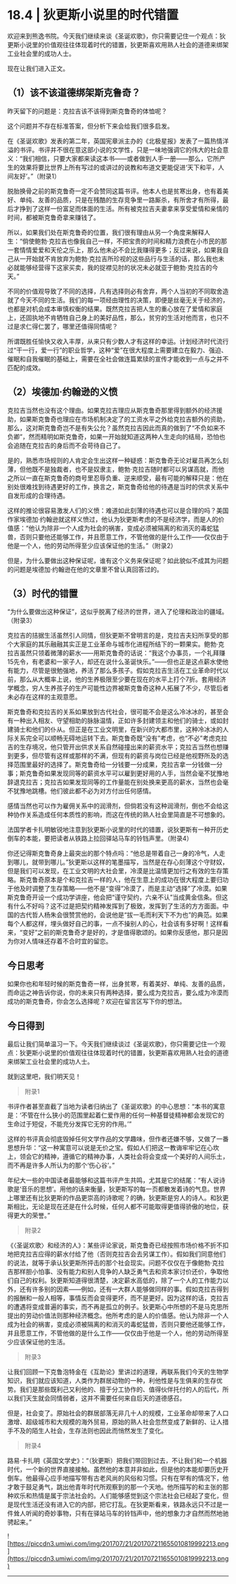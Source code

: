 # 18.4 | 狄更斯小说里的时代错置

欢迎来到熊逸书院。今天我们继续来谈《圣诞欢歌》，你只需要记住一个观点：狄更斯小说里的价值观往往体现着时代的错置，狄更斯喜欢用熟人社会的道德来绑架工业社会里的成功人士。

现在让我们进入正文。

## （1）该不该道德绑架斯克鲁奇？

昨天留下的问题是：克拉吉该不该得到斯克鲁奇的体恤呢？

这个问题并不存在标准答案，但分析下来会给我们很多启发。

在《圣诞欢歌》发表的第二年，英国宪章派主办的《北极星报》发表了一篇热情洋溢的书评。书评并不很在意这部小说的文学性，只是一味地强调它的伟大的社会意义：“我们相信，只要大家都来读这本书——或者做到人手一册——那么，它所产生的效果将要比世界上所有写过的或讲过的说教和布道文更能促进‘天下和平，人间友好’。”（附录1） 

脱胎换骨之前的斯克鲁奇一定不会赞同这篇书评。他本人也是贫寒出身，也有着美好、单纯、友善的品质，只是在残酷的生存竞争里一路厮杀，有所舍才有所得，最后才挣到了这样一份富足而体面的生活。所有被克拉吉夫妻拿来享受爱情和亲情的时间，都被斯克鲁奇拿来赚钱了。

所以，如果我们处在斯克鲁奇的位置，我们很有理由从另一个角度来解释人生：“倘使鲍勃·克拉吉也像我自己一样，不把宝贵的时间和精力浪费在小市民的那一套情情爱爱和天伦之乐上，那么他未必不会比我赚得更多；反过来说，如果我自己从一开始就不肯放弃为鲍勃·克拉吉所珍视的这些品行与生活的话，那么我也未必就能够经营得下这家买卖，我的捉襟见肘的状况未必就亚于鲍勃·克拉吉的今天。”

不同的价值观导致了不同的选择，凡有选择则必有舍弃，两个人当初的不同取舍造就了今天不同的生活。我们的每一项经由理性的决策，即便是丝毫无关于经济的，也都是对机会成本审慎权衡的结果。既然克拉吉把人生的重心放在了爱情和家庭上，还固执地不肯牺牲自己身上的美好品性，那么，贫穷的生活对他而言，也只不过是求仁得仁罢了，哪里还值得同情呢？

所谓既胜任愉快又收入丰厚，从来只有少数人才有这样的幸运。计划经济时代流行过“干一行，爱一行”的职业哲学，这种“爱”在很大程度上需要建立在毅力、强迫、催眠和自我催眠的基础上，需要在全社会做连篇累牍的宣传才能收到一点与之并不匹配的成效。

## （2）埃德加·约翰逊的义愤

克拉吉当然也没有这个理由。如果克拉吉理应从斯克鲁奇那里得到额外的经济援助，如果斯克鲁奇也理应在市场机制决定了的工资水平之外给克拉吉额外的资助，那么，这对斯克鲁奇岂不是有失公允？虽然克拉吉因此而真的做到了“不负如来不负卿”，然而精明如斯克鲁奇，如果一开始就知道这两种人生走向的结局，恐怕也会追随在克拉吉的身后而不会苛待自己了。

是的，熟悉市场规则的人肯定会生出这样一种疑惑：斯克鲁奇无论对雇员再怎么刻薄，但他既不是独裁者，也不是奴隶主，鲍勃·克拉吉随时都可以另谋高就，而他之所以一直在斯克鲁奇的商号里忍辱负重、逆来顺受，最有可能的解释只是：他在别处很难找到待遇更好的工作，换言之，斯克鲁奇给他的待遇是当时的供求关系中自发形成的合理待遇。

这样的推论很容易激发人们的义愤：难道如此刻薄的待遇也可以是合理的吗？美国作家埃德加·约翰逊就这样义愤过，他认为狄更斯考虑的不是经济学，而是人的价值感：“他认为除非一个人成为社会的祸害，变成必须被隔离的和消灭的毒蛇猛兽，否则只要他还能够工作，并且愿意工作，不管他做的是什么工作——仅仅由于他是一个人，他的劳动所得至少应该保证他的生活。”（附录2） 

但是，为什么要做出这种保证呢，谁有这个义务来保证呢？如此貌似不成其为问题的问题是埃德加·约翰逊在他的文章里不曾认真回答过的。

## （3）时代的错置

“为什么要做出这种保证”，这似乎脱离了经济的世界，进入了伦理和政治的疆域。（附录3） 

克拉吉的拮据生活虽然引人同情，但狄更斯不曾明言的是，克拉吉夫妇所享受的那个大家庭的其乐融融其实正是工业革命与城市化进程所结下的一颗果实。鲍勃·克拉吉虽然只领着微薄的薪水——用斯克鲁奇的话说：“我这个办事员，一个礼拜赚15先令，有老婆和一家子人，却还在说什么圣诞快乐。”——但也正是这点薪水使他有能力，尽管是很勉强地，养活了那么多孩子。假如克拉吉生活在工业革命时代以前，那么从大概率上说，他的生养极限至少要在现在的水平上打个7折。套用经济学概念，穷人生养孩子的生产可能性边界被斯克鲁奇这种人拓展了不少，尽管后者未必存在这样的主观意愿。

斯克鲁奇和克拉吉的关系如果放到古代社会，很可能不会是这么冷冰冰的，甚至会有一种出入相友、守望相助的脉脉温情，正如许多封建领主和他们的骑士，或如封建骑士和他们的仆从。但正是在工业文明里，在新兴的大都市里，这种冷冰冰的人际关系完全可以顺畅无碍地运转下去。斯克鲁奇既“没有”考虑，也“不必”考虑克拉吉的生存境况，他只管开出供求关系自然碰撞出来的薪资水平；克拉吉当然也想赚到更多，但尽管有这样或那样的不满，但现有的薪资与岗位已经是他视野所及的选择范围里最好的选择了。斯克鲁奇给一分钱要一分成果，克拉吉拿一分钱做一分事；斯克鲁奇如果发现同等的薪资水平可以雇到更好用的人手，当然会毫不犹豫地辞退克拉吉；克拉吉如果发现同等的工作量能在别处换来更高的薪水，当然也会毫不犹豫地跳槽。他们彼此都不必为对方付出任何感情。

感情当然也可以作为雇佣关系中的润滑剂，但倘若没有这种润滑剂，倒也不会给这种协作关系造成任何本质性的影响，而这在传统的熟人社会里简直是不可想象的。

法国学者卡扎明敏锐地注意到狄更斯小说里的时代的错置，说狄更斯有一种开历史倒车的本能，要把读者从铁路上拉回驿站马车的铃铛声里。（附录4） 

你还记得斯克鲁奇身上最突出的那个特点吗：“他总是带着自己一身的冷气，人走到哪儿，就带到哪儿。”狄更斯以这样的笔墨描写，当然是在存心刻薄这个守财奴，但是我们可以发现，在工业文明的大社会里，冷漠是比温情更加行之有效的生存策略。斯克鲁奇原本是个和克拉吉一样的人，他在生意上的成功在很大程度上要归功于他及时调整了生存策略——他不是“变得”冷漠了，而是主动“选择”了冷漠。如果斯克鲁奇开设一个成功学讲座，他会把“谨守契约，六亲不认”当成黄金信条。但这有什么不好吗？这不过是把契约精神发挥到了极致，发挥到了生活的方方面面。中国的古代哲人杨朱会很赞赏他的，会说他是“拔一毛而利天下不为也”的典范。如果每个人都这样，埋头做好自己的事，一点不操别人的心，社会该有多好啊！这样看来，“变好”之前的斯克鲁奇才是好的，才是值得歌颂的。如果你反感他，那只是因为你对人情味还存着不合时宜的留恋。

## 今日思考

如果你也和年轻时候的斯克鲁奇一样，出身贫寒，有着美好、单纯、友善的品质，而命运之神告诉你说，你的未来只有两种选择，要么成为克拉吉，要么成为冷漠而成功的斯克鲁奇，你会怎么选择呢？欢迎在留言区写下你的想法。

## 今日得到

最后让我们简单温习一下。今天我们继续谈过《圣诞欢歌》，你只需要记住一个观点：狄更斯小说里的价值观往往体现着时代的错置，狄更斯喜欢用熟人社会的道德来绑架工业社会里的成功人士。

就到这里吧，我们明天见！

> 附录1

书评作者甚至直截了当地为读者归纳出了《圣诞欢歌》的中心思想：“本书的寓意是：‘不管在什么狭小的范围里起着仁爱作用的任何一种基督徒精神都会发现它的生命过于短促，不能充分发挥它无穷的作用。’”

这样的书评真会彻底毁掉任何文学作品的文学趣味，但作者还嫌不够，又做了一番思想升华：“这一种寓意可以说是无价之宝。假如人们把这一教诲牢牢记在心坎上，领会它的精神，遵循它的精神办事，人类社会将会变成一个美好的人间乐土，而不再是许多人所认为的那个‘伤心谷’。”

年纪大一些的中国读者最能够和这篇书评产生共鸣，尤其是它的结尾：“有人说诗歌是‘音乐的思想’。用他的话来衡量，狄更斯写的每一页都散发着诗的气息。世界上哪里还有比狄更斯的作品更崇高的诗歌呢？的确，狄更斯是穷人的诗人。和狄更斯相比，无论是现在还是在什么时候，任何人都不可能取得更值得骄傲的地位，获得更大的荣誉。”

> 附录2

《〈圣诞欢歌〉和经济的人》：某些评论家说，斯克鲁奇已经按照市场价格不折不扣地把克拉吉应得的薪水付给了他（否则克拉吉会去另谋工作）。假如我们同意他们的说法，就等于承认狄更斯所抨击的那个社会现实。问题不仅仅在于像鲍勃·克拉吉那样胆小怕事、没有能力和别人竞争的人缺乏勇气去和资本家讨价还价，争取他们自己的权利。狄更斯知道得很清楚，决定薪水高低的，除了一个人的工作能力以外，还有许多别的因素——例如，还有一大群人能够做同样的事。假如克拉吉得到的报酬和一般人相等，事情反而会变得更坏，而不是更好。因为这样的话，克拉吉的遭遇将变成普遍的事实，而不再是孤立的例子。狄更斯心中所想的不是马克思所提出的劳动价值法则那种经济概念。他所考虑的是人的价值感。他认为除非一个人成为社会的祸害，变成必须被隔离的和消灭的毒蛇猛兽，否则只要他还能够工作，并且愿意工作，不管他做的是什么工作——仅仅由于他是一个人，他的劳动所得至少应该保证他的生活。

> 附录3

让我们回顾一下克鲁泡特金在《互助论》里讲过的道理，再联系我们今天的生物学知识，我们就应该知道，人类作为群居动物的一种，利他性是与生俱来的生存优势。我们是那些既利己又利他的、擅于分工协作的、值得伙伴托付的人的后代，所以我们天生就会同情弱者，这并不需要任何来自后天的道德感召。

但是，社会变了。原始社会的群居部落无非几十人的规模，工业革命却带来了人口激增、超级城市和大规模的海外贸易，原始的熟人社会忽然变成了新鲜的、让人措手不及的陌生人社会，生存法则也因此而悄然发生了变化。

> 附录4

路易·卡扎明《英国文学史》：“（狄更斯）把我们带回到过去，不让我们和一个机器时代，一个新的世界直接接触。虽然他的本意并非如此，但是他的本能却要历史开倒车。他最得心应手地描写带有古老风尚的风俗和习惯。只有在罕有的情况下，他才敢于鼓足勇气，跳出他青年时代所观察到的那一个天地。他所描写的和主张的那种欢乐和热情是属于宗法社会的。人们能够感觉到这个宗法社会已经起了变化，但是现代生活还没有进入它的内部，把它打乱。在狄更斯看来，铁路永远只不过是一件耸人听闻的奇妙事物，只有在驿站马车的铃铛声中，他的想象力才自然而然地驰骋起来。”

![https://piccdn3.umiwi.com/img/201707/21/201707211655010819992213.png](https://piccdn3.umiwi.com/img/201707/21/201707211655010819992213.png)

---
